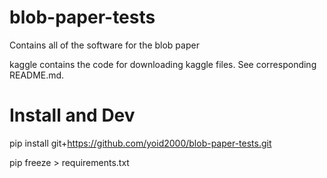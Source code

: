 # blob-paper-tests
Contains all of the software for the blob paper

kaggle contains the code for downloading kaggle files. See corresponding README.md.



# Install and Dev

pip install git+https://github.com/yoid2000/blob-paper-tests.git

pip freeze > requirements.txt